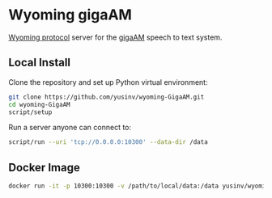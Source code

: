 # Wyoming gigaAM

[Wyoming protocol](https://github.com/rhasspy/wyoming) server for the [gigaAM](https://github.com/salute-developers/GigaAM/) speech to text system.

## Local Install

Clone the repository and set up Python virtual environment:

``` sh
git clone https://github.com/yusinv/wyoming-GigaAM.git
cd wyoming-GigaAM
script/setup
```

Run a server anyone can connect to:

```sh
script/run --uri 'tcp://0.0.0.0:10300' --data-dir /data
```

## Docker Image

``` sh
docker run -it -p 10300:10300 -v /path/to/local/data:/data yusinv/wyoming-gigaam
```

